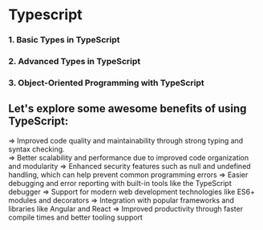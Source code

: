 # Typescript

### 1. Basic Types in TypeScript
### 2. Advanced Types in TypeScript
### 3. Object-Oriented Programming with TypeScript

## Let's explore some awesome benefits of using TypeScript:

=> Improved code quality and maintainability through strong typing and syntax checking.\
=> Better scalability and performance due to improved code organization and modularity
=> Enhanced security features such as null and undefined handling, which can help prevent common programming errors
=> Easier debugging and error reporting with built-in tools like the TypeScript debugger
=> Support for modern web development technologies like ES6+ modules and decorators
=> Integration with popular frameworks and libraries like Angular and React
=> Improved productivity through faster compile times and better tooling support
